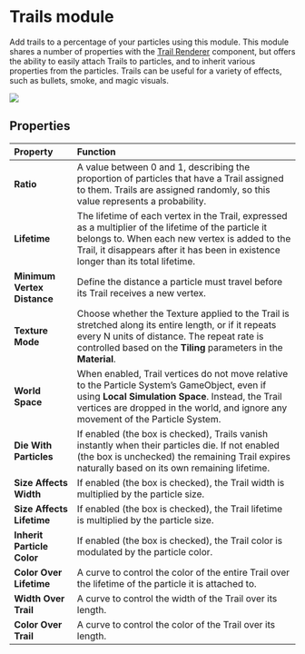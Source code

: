 # Trails module

Add trails to a percentage of your particles using this module. This module shares a number of properties with the [Trail Renderer](class-TrailRenderer) component, but offers the ability to easily attach Trails to particles, and to inherit various properties from the particles. Trails can be useful for a variety of effects, such as bullets, smoke, and magic visuals.


![](../uploads/Main/PartSysTrailsModule.png)

## Properties

| Property| Function |
|:---|:---| 
| __Ratio__| A value between 0 and 1, describing the proportion of particles that have a Trail assigned to them. Trails are assigned randomly, so this value represents a probability. |
| __Lifetime__| The lifetime of each vertex in the Trail, expressed as a multiplier of the lifetime of the particle it belongs to. When each new vertex is added to the Trail, it disappears after it has been in existence longer than its total lifetime. |
| __Minimum Vertex Distance__| Define the distance a particle must travel before its Trail receives a new vertex. |
| __Texture Mode__| Choose whether the Texture applied to the Trail is stretched along its entire length, or if it repeats every N units of distance. The repeat rate is controlled based on the __Tiling__ parameters in the __Material__. |
| __World Space__| When enabled, Trail vertices do not move relative to the Particle System’s GameObject, even if using __Local Simulation Space__. Instead, the Trail vertices are dropped in the world, and ignore any movement of the Particle System. |
| __Die With Particles__| If enabled (the box is checked), Trails vanish instantly when their particles die. If not enabled (the box is unchecked) the remaining Trail expires naturally based on its own remaining lifetime. |
| __Size Affects Width__| If enabled (the box is checked), the Trail width is multiplied by the particle size. |
| __Size Affects Lifetime__| If enabled (the box is checked), the Trail lifetime is multiplied by the particle size. |
| __Inherit Particle Color__| If enabled (the box is checked), the Trail color is modulated by the particle color. |
| __Color Over Lifetime__| A curve to control the color of the entire Trail over the lifetime of the particle it is attached to. |
| __Width Over Trail__| A curve to control the width of the Trail over its length. |
| __Color Over Trail__| A curve to control the color of the Trail over its length. |
